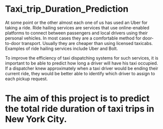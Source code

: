 # Taxi_trip_Duration_Prediction

At some point or the other almost each one of us has used an Uber for taking a ride. 
Ride hailing services are services that use online-enabled platforms to connect between passengers and local drivers using their personal vehicles. In most cases they are a comfortable method for door-to-door transport. Usually they are cheaper than using licensed taxicabs. Examples of ride hailing services include Uber and Bolt.

To improve the efficiency of taxi dispatching systems for such services, it is important to be able to predict how long a driver will have his taxi occupied. If a dispatcher knew approximately when a taxi driver would be ending their current ride, they would be better able to identify which driver to assign to each pickup request.

# The aim of this project is to predict the total ride duration of taxi trips in New York City.
